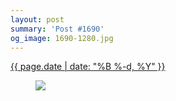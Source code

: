 ```yaml
---
layout: post
summary: 'Post #1690'
og_image: 1690-1280.jpg
---
```


<div class="post">
 <time>
  <a href="/1690">
   {{ page.date | date: "%B %-d, %Y" }}
  </a>
 </time>
 <a href="/1690">
  <figure data-taken="10/25/2022">
   <img sizes="(min-width: 700px) 50vw, calc(100vw - 2rem)" src="{{ site.assets_url }}/1690-640.jpg" srcset="{{ site.assets_url }}/1690-320.jpg 320w, {{ site.assets_url }}/1690-640.jpg 640w, {{ site.assets_url }}/1690-960.jpg 960w, {{ site.assets_url }}/1690-1280.jpg 1280w"/>
  </figure>
 </a>
</div>
